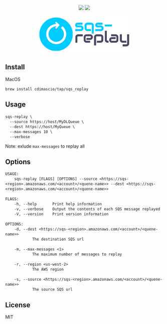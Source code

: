 <p align="center">
    <img src="https://img.shields.io/badge/install-homebrew-yellow"/>
    <img src="https://img.shields.io/badge/license-MIT-blue.svg"/>
</p>

<p align="center">
    <img src="https://raw.githubusercontent.com/cdimascio/sqs-replay/main/assets/sqs-replay-logo.png"/>
</p>


## Install

MacOS

```shell
brew install cdimascio/tap/sqs_replay
```

## Usage

```shell
sqs-replay \
  --source https://host/MyDLQueue \
  --dest https://host/MyQueue \
  --max-messages 10 \
  --verbose
```

Note: exlude `max-messages` to replay all

## Options

```shell
USAGE:
    sqs-replay [FLAGS] [OPTIONS] --source <https://sqs-<region>.amazonaws.com/<account>/<quene-name>> --dest <https://sqs-<region>.amazonaws.com/<account>/<quene-name>>

FLAGS:
    -h, --help       Print help information
    -v, --verbose    Output the contents of each SQS message replayed
    -V, --version    Print version information

OPTIONS:
    -d, --dest <https://sqs-<region>.amazonaws.com/<account>/<quene-name>>
            The destination SQS url

    -m, --max-messages <1>
            The maximum number of messages to replay

    -r, --region <us-west-2>
            The AWS region

    -s, --source <https://sqs-<region>.amazonaws.com/<account>/<quene-name>>
            The source SQS url
```


## License 
MIT
